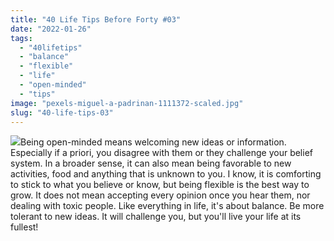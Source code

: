 ```yaml
---
title: "40 Life Tips Before Forty #03"
date: "2022-01-26"
tags: 
  - "40lifetips"
  - "balance"
  - "flexible"
  - "life"
  - "open-minded"
  - "tips"
image: "pexels-miguel-a-padrinan-1111372-scaled.jpg"
slug: "40-life-tips-03"
---
```


![](images/tips-03.png)Being open-minded means welcoming new ideas or information. Especially if a priori, you disagree with them or they challenge your belief system. In a broader sense, it can also mean being favorable to new activities, food and anything that is unknown to you. I know, it is comforting to stick to what you believe or know, but being flexible is the best way to grow. It does not mean accepting every opinion once you hear them, nor dealing with toxic people. Like everything in life, it's about balance. Be more tolerant to new ideas. It will challenge you, but you'll live your life at its fullest!
